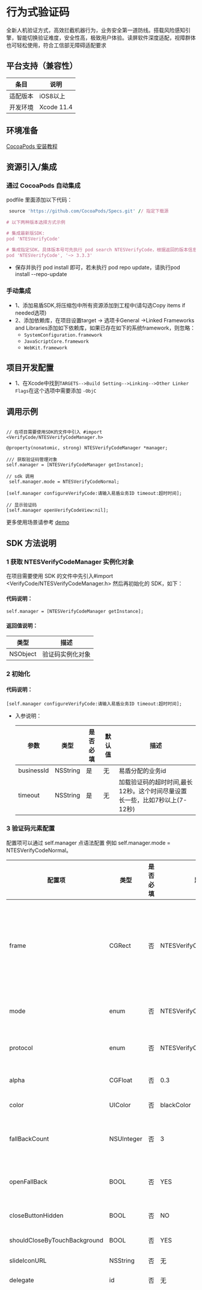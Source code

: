 # 行为式验证码
全新人机验证方式，高效拦截机器行为，业务安全第一道防线。搭载风险感知引擎，智能切换验证难度，安全性高，极致用户体验。读屏软件深度适配，视障群体也可轻松使用，符合工信部无障碍适配要求

## 平台支持（兼容性）

| 条目        | 说明                                                         |
| ----------- | ------------------------------------------------------------ |
| 适配版本    | iOS8以上                                                     |
| 开发环境    | Xcode 11.4                                                    |

## 环境准备

[ CocoaPods 安装教程](https://guides.cocoapods.org/using/getting-started.html)

## 资源引入/集成

### 通过 CocoaPods 自动集成

podfile 里面添加以下代码：

```ruby
 source 'https://github.com/CocoaPods/Specs.git' // 指定下载源
 
# 以下两种版本选择方式示例

# 集成最新版SDK:
pod 'NTESVerifyCode'

# 集成指定SDK，具体版本号可先执行 pod search NTESVerifyCode，根据返回的版本信息自行决定:
pod 'NTESVerifyCode', '~> 3.3.3'
```

* 保存并执行 pod install 即可，若未执行 pod repo update，请执行pod install --repo-update

### 手动集成
* 1、添加易盾SDK,将压缩包中所有资源添加到工程中(请勾选Copy items if needed选项)
* 2、添加依赖库，在项目设置target -> 选项卡General ->Linked Frameworks and Libraries添加如下依赖库，如果已存在如下的系统framework，则忽略： 
    * `SystemConfiguration.framework`
    * `JavaScriptCore.framework`
    * `WebKit.framework`

## 项目开发配置

* 1、在Xcode中找到`TARGETS-->Build Setting-->Linking-->Other Linker Flags`在这个选项中需要添加 `-ObjC`

## 调用示例

```

// 在项目需要使用SDK的文件中引入 #import <VerifyCode/NTESVerifyCodeManager.h>

@property(nonatomic, strong) NTESVerifyCodeManager *manager;

/// 获取验证码管理对象
self.manager = [NTESVerifyCodeManager getInstance];

// sdk 调用
 self.manager.mode = NTESVerifyCodeNormal;
        
[self.manager configureVerifyCode:请输入易盾业务ID timeout:超时时间];
  
// 显示验证码
[self.manager openVerifyCodeView:nil];
```
更多使用场景请参考 [demo](https://github.com/yidun/captcha-ios-demo)
  
## SDK 方法说明

### 1 获取 NTESVerifyCodeManager 实例化对象

在项目需要使用 SDK 的文件中先引入#import <VerifyCode/NTESVerifyCodeManager.h> 然后再初始化的 SDK，如下：

#### 代码说明：
```
self.manager = [NTESVerifyCodeManager getInstance];
```        
#### 返回值说明：

|类型|描述|
|----|----|
|NSObject|验证码实例化对象|
        
### 2 初始化

#### 代码说明：

```
[self.manager configureVerifyCode:请输入易盾业务ID timeout:超时时间];
```   

 * 入参说明：

    |参数|类型|是否必填|默认值|描述|
    |----|----|--------|------|----|
    | businessId |NSString|是|无|易盾分配的业务id|
    | timeout |NSString|是|无|加载验证码的超时时间,最长12秒。这个时间尽量设置长一些，比如7秒以上(7-12秒)|
    
### 3 验证码元素配置
配置项可以通过 self.manager 点语法配置 例如 self.manager.mode = NTESVerifyCodeNormal。

| 配置项 |类型|是否必填|默认值|描述|
|----|----|--------|------|----|
| frame | CGRect | 否 | NTESVerifyCodeNormal |验证码控件显示的位置,可以不传递。<br>(1)如果不传递或者传递为CGRectNull(CGRectZero),则使用默认值:topView的居中显示,宽度为屏幕宽度的4/5,高度:view宽度/2.0 + 65。 <br>(2)如果传递,则frame的宽度至少为270;高度至少为:宽度/2.0 + 65。|
| mode | enum | 否 | NTESVerifyCodeNormal | NTESVerifyCodeNormal 表示传统验证码<br> NTESVerifyCodeBind 表示无感知验证码|
| protocol | enum | 否 |NTESVerifyCodeProtocolHttps | NTESVerifyCodeProtocolHttps 表示 HTTPS 协议<br> NTESVerifyCodeProtocolHttp 表示 HTTP 协议|
| alpha | CGFloat | 否 |0.3 |验证码遮罩的透明度<br>范围:0~1，0表示全透明，1表示不透明。默认值:0.3|
| color | UIColor | 否 |blackColor |验证码遮罩的颜色，默认值：黑色|
| fallBackCount | NSUInteger | 否 | 3 | 设置发生第fallBackCount次错误时，将触发降级，取值范围 >=1。默认设置为3次，第三次服务器发生错误时，触发降级，直接通过验证。|
| openFallBack | BOOL | 否 | YES | 设置极端情况下，当验证码服务不可用时，是否开启降级方案。默认开启，当触发降级开关时，将直接通过验证，进入下一步。|
| closeButtonHidden | BOOL | 否 | NO |是否隐藏关闭按钮。默认不隐藏，设置为 YES 隐藏，NO 不隐藏|
| shouldCloseByTouchBackground | BOOL | 否 | YES |点击背景是否可以关闭验证码视图，默认可以关闭。|
| slideIconURL | NSString | 否 | 无 |验证码滑块 icon url，不传则使用易盾默认滑块显示。|
| delegate | id <NTESVerifyCodeManagerDelegate> | 否 | 无 |遵守协议 self.manager.delegate = self|
| lang | enum | 否 | NTESVerifyCodeLangCN | 设置验证码语言类型<br>NTESVerifyCodeLangCN 表示中文<br> NTESVerifyCodeLangEN 表示英文<br> NTESVerifyCodeLangTW 表示繁体<br> NTESVerifyCodeLangJP 表示日文<br> NTESVerifyCodeLangKR 表示韩文<br> NTESVerifyCodeLangTL 表示泰文<br> NTESVerifyCodeLangVT 表示越南语<br> NTESVerifyCodeLangFRA 表示法语<br> NTESVerifyCodeLangRUS 表示俄语<br> NTESVerifyCodeLangKSA 表示阿拉伯语 <br> NTESVerifyCodeLangDE 表示德语<br> NTESVerifyCodeLangIT 表示意大利语<br> NTESVerifyCodeLangHE 表示希伯来语<br> NTESVerifyCodeLangHI 表示印地语<br> NTESVerifyCodeLangID 表示印尼语<br> NTESVerifyCodeLangMY 表示缅甸语<br> NTESVerifyCodeLangLO 表示老挝语<br> NTESVerifyCodeLangMS 表示马来语<br> NTESVerifyCodeLangPL 表示波兰语<br> NTESVerifyCodeLangPT 表示葡萄牙语<br> NTESVerifyCodeLangES 表示西班牙语<br> NTESVerifyCodeLangTR 表示土耳其语|
| extraData | NSString | 否 | 无 |extraData透传业务数据|

### 4 弹出验证码

#### 代码说明：

```
[self.manager openVerifyCodeView:nil];
```
 * 入参说明：

    |类型|是否必填|默认值|描述|
    |----|--------|------|----|
    |UIView|否|无|在指定的视图上展示验证码视图，如果传递值为nil,则使用默认值:[[[UIApplication sharedApplication] delegate] window]|
    
### 5 关闭验证码

#### 代码说明：

```
[self.manager closeVerifyCodeView];
```
### 6 SDK 日志打印

#### 代码说明：

```
[self.manager enableLog:];
```

 * 入参说明：

    |类型|是否必填|默认值|描述|
    |----|--------|------|----|
    |BOOL|否|NO|是否开启 SDK 日志打印,YES 表示开启;NO 表示不开启。默认为 NO|
    
### 7 验证码 SDK 版本号

#### 代码说明：

```
NSString  *version = [self.manager getSDKVersion];
```

 * 返回值说明：

    |类型|描述|
    |----|----|
    |NSString|当前 SDK 的版本号|
    
### 8 验证码协议方法

#### 代码说明：

```
/**
 * 验证码组件初始化完成
 */
- (void)verifyCodeInitFinish;

/**
 * 验证码组件初始化出错
 *
 * @param error 错误信息
 */
- (void)verifyCodeInitFailed:(NSArray *)error;

/**
 * 完成验证之后的回调
 *
 * @param result 验证结果 BOOL:YES/NO
 * @param validate 二次校验数据，如果验证结果为false，validate返回空
 * @param message 结果描述信息
 *
 */
- (void)verifyCodeValidateFinish:(BOOL)result validate:(NSString *)validate message:(NSString *)message;

/**
 * 关闭验证码窗口后的回调
 *
 * @param close 关闭的类型
 */
- (void)verifyCodeCloseWindow:(NTESVerifyCodeClose)close;

```

